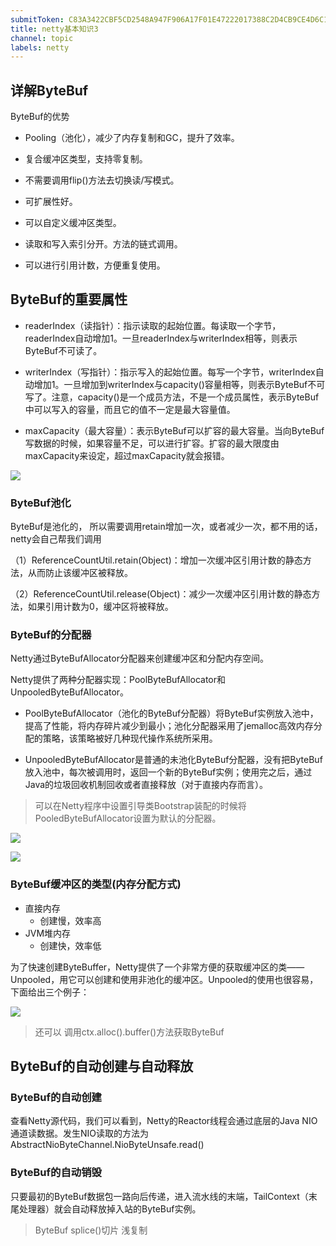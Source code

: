 ```yaml
---
submitToken: C83A3422CBF5CD2548A947F906A17F01E47222017388C2D4CB9CE4D6C1959E96
title: netty基本知识3
channel: topic
labels: netty
---
```


## 详解ByteBuf

ByteBuf的优势

- Pooling（池化），减少了内存复制和GC，提升了效率。

- 复合缓冲区类型，支持零复制。

- 不需要调用flip()方法去切换读/写模式。

- 可扩展性好。

- 可以自定义缓冲区类型。

- 读取和写入索引分开。方法的链式调用。

- 可以进行引用计数，方便重复使用。

## ByteBuf的重要属性

- readerIndex（读指针）：指示读取的起始位置。每读取一个字节，readerIndex自动增加1。一旦readerIndex与writerIndex相等，则表示ByteBuf不可读了。

- writerIndex（写指针）：指示写入的起始位置。每写一个字节，writerIndex自动增加1。一旦增加到writerIndex与capacity()容量相等，则表示ByteBuf不可写了。注意，capacity()是一个成员方法，不是一个成员属性，表示ByteBuf中可以写入的容量，而且它的值不一定是最大容量值。

- maxCapacity（最大容量）：表示ByteBuf可以扩容的最大容量。当向ByteBuf写数据的时候，如果容量不足，可以进行扩容。扩容的最大限度由maxCapacity来设定，超过maxCapacity就会报错。


![](https://image.avalon-zheng.xin/850ffa4b-670b-4cd8-9079-84ac8b501379 "")

### ByteBuf池化

ByteBuf是池化的， 所以需要调用retain增加一次，或者减少一次，都不用的话，netty会自己帮我们调用

（1）ReferenceCountUtil.retain(Object)：增加一次缓冲区引用计数的静态方法，从而防止该缓冲区被释放。

（2）ReferenceCountUtil.release(Object)：减少一次缓冲区引用计数的静态方法，如果引用计数为0，缓冲区将被释放。

### ByteBuf的分配器


Netty通过ByteBufAllocator分配器来创建缓冲区和分配内存空间。

Netty提供了两种分配器实现：PoolByteBufAllocator和UnpooledByteBufAllocator。


- PoolByteBufAllocator（池化的ByteBuf分配器）将ByteBuf实例放入池中，提高了性能，将内存碎片减少到最小；池化分配器采用了jemalloc高效内存分配的策略，该策略被好几种现代操作系统所采用。

- UnpooledByteBufAllocator是普通的未池化ByteBuf分配器，没有把ByteBuf放入池中，每次被调用时，返回一个新的ByteBuf实例；使用完之后，通过Java的垃圾回收机制回收或者直接释放（对于直接内存而言）。

> 可以在Netty程序中设置引导类Bootstrap装配的时候将PooledByteBufAllocator设置为默认的分配器。


![](https://image.avalon-zheng.xin/b6f3fb2b-931d-4024-9f7a-272851071af0 "")


![](https://image.avalon-zheng.xin/452cd39b-ddae-4f97-a2ff-010ddd310d16 "")

### ByteBuf缓冲区的类型(内存分配方式)

- 直接内存
  - 创建慢，效率高
- JVM堆内存
  - 创建快，效率低

为了快速创建ByteBuffer，Netty提供了一个非常方便的获取缓冲区的类——Unpooled，用它可以创建和使用非池化的缓冲区。Unpooled的使用也很容易，下面给出三个例子：

![](https://image.avalon-zheng.xin/9f1d33f0-3caf-4356-8de4-0218e0caf3d2 "")

> 还可以 调用ctx.alloc().buffer()方法获取ByteBuf

## ByteBuf的自动创建与自动释放

### ByteBuf的自动创建

查看Netty源代码，我们可以看到，Netty的Reactor线程会通过底层的Java NIO通道读数据。发生NIO读取的方法为AbstractNioByteChannel.NioByteUnsafe.read()


### ByteBuf的自动销毁

只要最初的ByteBuf数据包一路向后传递，进入流水线的末端，TailContext（末尾处理器）就会自动释放掉入站的ByteBuf实例。


> ByteBuf splice()切片 浅复制
